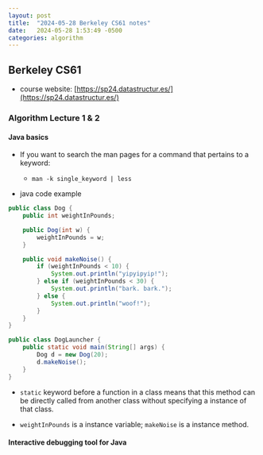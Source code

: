 ```yaml
---
layout: post
title:  "2024-05-28 Berkeley CS61 notes"
date:   2024-05-28 1:53:49 -0500
categories: algorithm
---
```

## Berkeley CS61 

- course website: [https://sp24.datastructur.es/](https://sp24.datastructur.es/)

### Algorithm Lecture 1 & 2

#### Java basics

- If you want to search the man pages for a command that pertains to a keyword:
  + `man -k single_keyword | less`

- java code example

```java
public class Dog {
    public int weightInPounds;

    public Dog(int w) {
        weightInPounds = w;
    }

    public void makeNoise() {
        if (weightInPounds < 10) {
            System.out.println("yipyipyip!");
        } else if (weightInPounds < 30) {
            System.out.println("bark. bark.");
        } else {
            System.out.println("woof!");
        }    
    }
}

public class DogLauncher {
    public static void main(String[] args) {
        Dog d = new Dog(20);
        d.makeNoise();
    }
}
```

- `static` keyword before a function in a class means that this method can be directly called from another class without specifying a instance of that class.
 
- `weightInPounds` is a instance variable; `makeNoise` is a instance method.

#### Interactive debugging tool for Java
